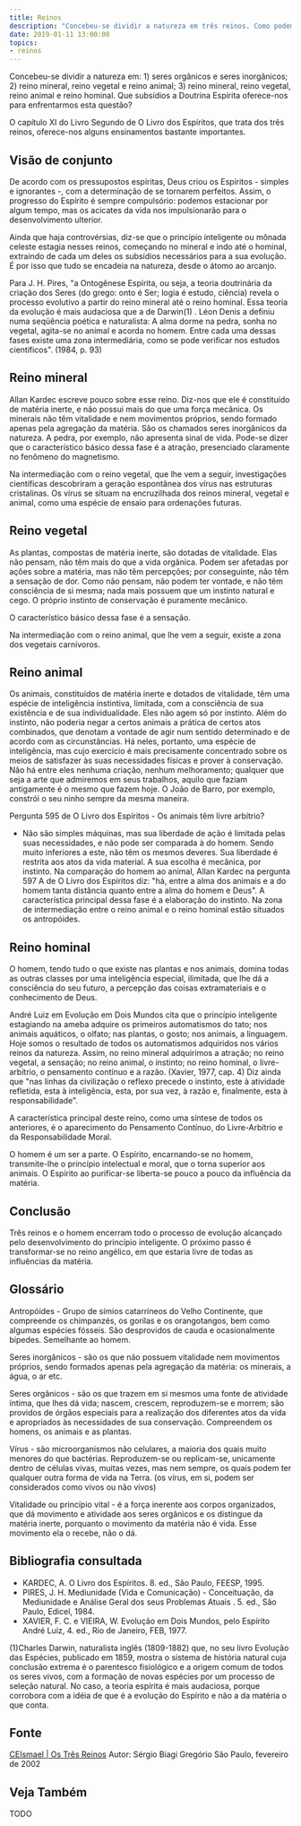 ```yaml
---
title: Reinos
description: "Concebeu-se dividir a natureza em três reinos. Como podemos compreender isto melhor?"
date: 2019-01-11 13:00:00
topics: 
- reinos
---
```


Concebeu-se dividir a natureza em: 1) seres orgânicos e seres inorgânicos; 2)
reino mineral, reino vegetal e reino animal; 3) reino mineral, reino vegetal,
reino animal e reino hominal. Que subsídios a Doutrina Espírita oferece-nos para
enfrentarmos esta questão? 

O capítulo XI do Livro Segundo de O Livro dos Espíritos, que trata dos três
reinos, oferece-nos alguns ensinamentos bastante importantes.

## Visão de conjunto
De acordo com os pressupostos espíritas, Deus criou os Espíritos - simples e
ignorantes -, com a determinação de se tornarem perfeitos. Assim, o progresso do
Espírito é sempre compulsório: podemos estacionar por algum tempo, mas os
acicates da vida nos impulsionarão para o desenvolvimento ulterior.

Ainda que haja controvérsias, diz-se que o princípio inteligente ou mônada
celeste estagia nesses reinos, começando no mineral e indo até o hominal,
extraindo de cada um deles os subsídios necessários para a sua evolução. É por
isso que tudo se encadeia na natureza, desde o átomo ao arcanjo.

Para J. H. Pires, "a Ontogênese Espírita, ou seja, a teoria doutrinária da
criação dos Seres (do grego: onto é Ser; logia é estudo, ciência) revela o
processo evolutivo a partir do reino mineral até o reino hominal. Essa teoria da
evolução é mais audaciosa que a de Darwin(1) . Léon Denis a definiu numa
seqüência poética e naturalista: A alma dorme na pedra, sonha no vegetal,
agita-se no animal e acorda no homem. Entre cada uma dessas fases existe uma
zona intermediária, como se pode verificar nos estudos científicos". (1984, p.
93)

## Reino mineral
Allan Kardec escreve pouco sobre esse reino. Diz-nos que ele é constituído de
matéria inerte, e não possui mais do que uma força mecânica. Os minerais não têm
vitalidade e nem movimentos próprios, sendo formado apenas pela agregação da
matéria. São os chamados seres inorgânicos da natureza. A pedra, por exemplo,
não apresenta sinal de vida. Pode-se dizer que o característico básico dessa
fase é a atração, presenciado claramente no fenômeno do magnetismo.

Na intermediação com o reino vegetal, que lhe vem a seguir, investigações
científicas descobriram a geração espontânea dos vírus nas estruturas
cristalinas. Os vírus se situam na encruzilhada dos reinos mineral, vegetal e
animal, como uma espécie de ensaio para ordenações futuras.

## Reino vegetal
As plantas, compostas de matéria inerte, são dotadas de vitalidade. Elas não
pensam, não têm mais do que a vida orgânica. Podem ser afetadas por ações sobre
a matéria, mas não têm percepções; por conseguinte, não têm a sensação de dor.
Como não pensam, não podem ter vontade, e não têm consciência de si mesma; nada
mais possuem que um instinto natural e cego. O próprio instinto de conservação é
puramente mecânico.

O característico básico dessa fase é a sensação.

Na intermediação com o reino animal, que lhe vem a seguir, existe a zona dos
vegetais carnívoros.

## Reino animal
Os animais, constituídos de matéria inerte e dotados de vitalidade, têm uma
espécie de inteligência instintiva, limitada, com a consciência de sua
existência e de sua individualidade. Eles não agem só por instinto. Além do
instinto, não poderia negar a certos animais a prática de certos atos
combinados, que denotam a vontade de agir num sentido determinado e de acordo
com as circunstâncias. Há neles, portanto, uma espécie de inteligência, mas cujo
exercício é mais precisamente concentrado sobre os meios de satisfazer às suas
necessidades físicas e prover à conservação. Não há entre eles nenhuma criação,
nenhum melhoramento; qualquer que seja a arte que admiremos em seus trabalhos,
aquilo que faziam antigamente é o mesmo que fazem hoje. O João de Barro, por
exemplo, constrói o seu ninho sempre da mesma maneira.

Pergunta 595 de O Livro dos Espíritos - Os animais têm livre arbítrio?

- Não são simples máquinas, mas sua liberdade de ação é limitada pelas suas
  necessidades, e não pode ser comparada à do homem. Sendo muito inferiores a
  este, não têm os mesmos deveres. Sua liberdade é restrita aos atos da vida
  material. A sua escolha é mecânica, por instinto. Na comparação do homem ao
  animal, Allan Kardec na pergunta 597 A de O Livro dos Espíritos diz: "há,
  entre a alma dos animais e a do homem tanta distância quanto entre a alma do
  homem e Deus". A característica principal dessa fase é a elaboração do
  instinto. Na zona de intermediação entre o reino animal e o reino hominal
  estão situados os antropóides.

## Reino hominal
O homem, tendo tudo o que existe nas plantas e nos animais, domina todas as
outras classes por uma inteligência especial, ilimitada, que lhe dá a
consciência do seu futuro, a percepção das coisas extramateriais e o
conhecimento de Deus.

André Luiz em Evolução em Dois Mundos cita que o princípio inteligente
estagiando na ameba adquire os primeiros automatismos do tato; nos animais
aquáticos, o olfato; nas plantas, o gosto; nos animais, a linguagem. Hoje somos
o resultado de todos os automatismos adquiridos nos vários reinos da natureza.
Assim, no reino mineral adquirimos a atração; no reino vegetal, a sensação; no
reino animal, o instinto; no reino hominal, o livre-arbítrio, o pensamento
contínuo e a razão. (Xavier, 1977, cap. 4) Diz ainda que "nas linhas da
civilização o reflexo precede o instinto, este à atividade refletida, esta à
inteligência, esta, por sua vez, à razão e, finalmente, esta à
responsabilidade".

A característica principal deste reino, como uma síntese de todos os anteriores,
é o aparecimento do Pensamento Contínuo, do Livre-Arbítrio e da Responsabilidade
Moral.

O homem é um ser a parte. O Espírito, encarnando-se no homem, transmite-lhe o
princípio intelectual e moral, que o torna superior aos animais. O Espírito ao
purificar-se liberta-se pouco a pouco da influência da matéria.

## Conclusão
Três reinos e o homem encerram todo o processo de evolução alcançado pelo
desenvolvimento do princípio inteligente. O próximo passo é transformar-se no
reino angélico, em que estaria livre de todas as influências da matéria.

## Glossário
Antropóides - Grupo de símios catarríneos do Velho Continente, que compreende os
chimpanzés, os gorilas e os orangotangos, bem como algumas espécies fósseis. São
desprovidos de cauda e ocasionalmente bípedes. Semelhante ao homem.

Seres inorgânicos - são os que não possuem vitalidade nem movimentos próprios,
sendo formados apenas pela agregação da matéria: os minerais, a água, o ar etc.

Seres orgânicos - são os que trazem em si mesmos uma fonte de atividade íntima,
que lhes dá vida; nascem, crescem, reproduzem-se e morrem; são providos de
órgãos especiais para a realização dos diferentes atos da vida e apropriados às
necessidades de sua conservação. Compreendem os homens, os animais e as plantas.

Vírus - são microorganismos não celulares, a maioria dos quais muito menores do
que bactérias. Reproduzem-se ou replicam-se, unicamente dentro de células vivas,
muitas vezes, mas nem sempre, os quais podem ter qualquer outra forma de vida na
Terra. (os vírus, em si, podem ser considerados como vivos ou não vivos)

Vitalidade ou princípio vital - é a força inerente aos corpos organizados, que
dá movimento e atividade aos seres orgânicos e os distingue da matéria inerte,
porquanto o movimento da matéria não é vida. Esse movimento ela o recebe, não o
dá.

## Bibliografia consultada
* KARDEC, A. O Livro dos Espíritos. 8. ed., São Paulo, FEESP, 1995.  
* PIRES, J. H.  Mediunidade (Vida e Comunicação) - Conceituação, da Mediunidade
  e Análise Geral dos seus Problemas Atuais . 5. ed., São Paulo, Edicel, 1984.  
* XAVIER, F. C. e VIEIRA, W. Evolução em Dois Mundos, pelo Espírito André Luiz,
  4. ed., Rio de Janeiro, FEB, 1977.

(1)Charles Darwin, naturalista inglês (1809-1882) que, no seu livro Evolução das
Espécies, publicado em 1859, mostra o sistema de história natural cuja conclusão
extrema é o parentesco fisiológico e a origem comum de todos os seres vivos, com
a formação de novas espécies por um processo de seleção natural. No caso, a
teoria espírita é mais audaciosa, porque corrobora com a idéia de que é a
evolução do Espírito e não a da matéria o que conta.

## Fonte
[CEIsmael | Os Três Reinos](https://www.ceismael.com.br/artigo/tres-reinos.htm)
Autor: Sérgio Biagi Gregório 
São Paulo, fevereiro de 2002 

## Veja Também
TODO

